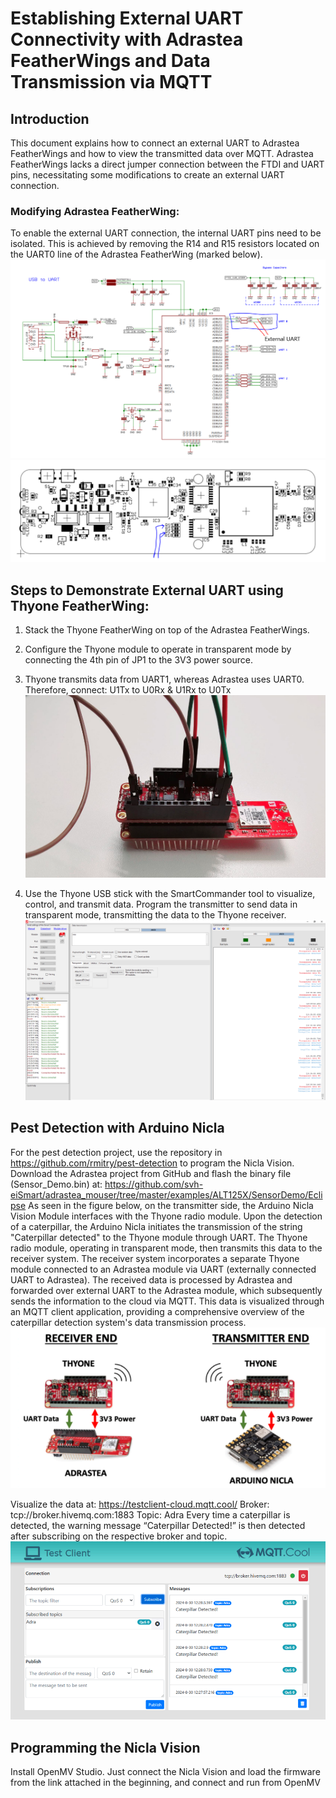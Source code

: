 # Establishing External UART Connectivity with Adrastea FeatherWings and Data Transmission via MQTT

## Introduction
This document explains how to connect an external UART to Adrastea FeatherWings and how to view the transmitted data over MQTT. Adrastea FeatherWings lacks a direct jumper connection between the FTDI and UART pins, necessitating some modifications to create an external UART connection.

### Modifying Adrastea FeatherWing:
To enable the external UART connection, the internal UART pins need to be isolated. This is achieved by removing the R14 and R15 resistors located on the UART0 line of the Adrastea FeatherWing (marked below).
![Component](Image/Schematic_component.PNG)
![Remove](Image/Top_view.PNG)

## Steps to Demonstrate External UART using Thyone FeatherWing:
1. Stack the Thyone FeatherWing on top of the Adrastea FeatherWings.
2. Configure the Thyone module to operate in transparent mode by connecting the 4th pin
of JP1 to the 3V3 power source.
3. Thyone transmits data from UART1, whereas Adrastea uses UART0. Therefore,
connect:
U1Tx to U0Rx & U1Rx to U0Tx
![Adrastea_design](Image/Adrastea_device.png)


4. Use the Thyone USB stick with the SmartCommander tool to visualize, control, and transmit
data. Program the transmitter to send data in transparent mode, transmitting the data to the
Thyone receiver.
![Tool_Diagram](Image/Commander_sent.PNG)

## Pest Detection with Arduino Nicla
For the pest detection project, use the repository in https://github.com/rmitry/pest-detection to
program the Nicla Vision.
Download the Adrastea project from GitHub and flash the binary file (Sensor_Demo.bin) at:
https://github.com/svh-eiSmart/adrastea_mouser/tree/master/examples/ALT125X/SensorDemo/Eclipse
As seen in the figure below, on the transmitter side, the Arduino Nicla Vision Module interfaces
with the Thyone radio module. Upon the detection of a caterpillar, the Arduino Nicla initiates the
transmission of the string "Caterpillar detected" to the Thyone module through UART. The
Thyone radio module, operating in transparent mode, then transmits this data to the receiver
system. The receiver system incorporates a separate Thyone module connected to an Adrastea
module via UART (externally connected UART to Adrastea). The received data is processed by
Adrastea and forwarded over external UART to the Adrastea module, which subsequently sends
the information to the cloud via MQTT. This data is visualized through an MQTT client
application, providing a comprehensive overview of the caterpillar detection system's data
transmission process.
![Syst_diagram](Image/system.PNG)




Visualize the data at:
https://testclient-cloud.mqtt.cool/
Broker: tcp://broker.hivemq.com:1883
Topic: Adra
Every time a caterpillar is detected, the warning message “Caterpillar Detected!” is then
detected after subscribing on the respective broker and topic.
![MQTT_Client](Image/MQTT_test.PNG)

## Programming the Nicla Vision
Install OpenMV Studio. Just connect the Nicla Vision and load the firmware from the link
attached in the beginning, and connect and run from OpenMV
